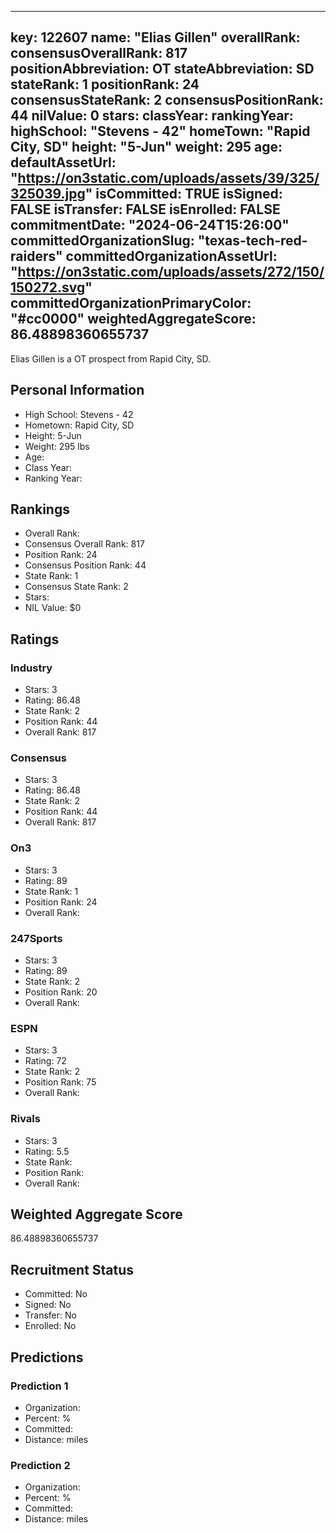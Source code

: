 ---
  key: 122607
  name: "Elias Gillen"
  overallRank: 
  consensusOverallRank: 817
  positionAbbreviation: OT
  stateAbbreviation: SD
  stateRank: 1
  positionRank: 24
  consensusStateRank: 2
  consensusPositionRank: 44
  nilValue: 0
  stars: 
  classYear: 
  rankingYear: 
  highSchool: "Stevens - 42"
  homeTown: "Rapid City, SD"
  height: "5-Jun"
  weight: 295
  age: 
  defaultAssetUrl: "https://on3static.com/uploads/assets/39/325/325039.jpg"
  isCommitted: TRUE
  isSigned: FALSE
  isTransfer: FALSE
  isEnrolled: FALSE
  commitmentDate: "2024-06-24T15:26:00"
  committedOrganizationSlug: "texas-tech-red-raiders"
  committedOrganizationAssetUrl: "https://on3static.com/uploads/assets/272/150/150272.svg"
  committedOrganizationPrimaryColor: "#cc0000"
  weightedAggregateScore: 86.48898360655737
  ---
  
  Elias Gillen is a OT prospect from Rapid City, SD.
  
  ## Personal Information
  - High School: Stevens - 42
  - Hometown: Rapid City, SD
  - Height: 5-Jun
  - Weight: 295 lbs
  - Age: 
  - Class Year: 
  - Ranking Year: 
  
  ## Rankings
  - Overall Rank: 
  - Consensus Overall Rank: 817
  - Position Rank: 24
  - Consensus Position Rank: 44
  - State Rank: 1
  - Consensus State Rank: 2
  - Stars: 
  - NIL Value: $0
  
  ## Ratings
  
  ### Industry
  - Stars: 3
  - Rating: 86.48
  - State Rank: 2
  - Position Rank: 44
  - Overall Rank: 817
  
  ### Consensus
  - Stars: 3
  - Rating: 86.48
  - State Rank: 2
  - Position Rank: 44
  - Overall Rank: 817
  
  ### On3
  - Stars: 3
  - Rating: 89
  - State Rank: 1
  - Position Rank: 24
  - Overall Rank: 
  
  ### 247Sports
  - Stars: 3
  - Rating: 89
  - State Rank: 2
  - Position Rank: 20
  - Overall Rank: 
  
  ### ESPN
  - Stars: 3
  - Rating: 72
  - State Rank: 2
  - Position Rank: 75
  - Overall Rank: 
  
  ### Rivals
  - Stars: 3
  - Rating: 5.5
  - State Rank: 
  - Position Rank: 
  - Overall Rank: 
  
  ## Weighted Aggregate Score
  86.48898360655737
  
  ## Recruitment Status
  - Committed: No
  - Signed: No
  - Transfer: No
  - Enrolled: No
  
  
  
  ## Predictions
  
  ### Prediction 1
  - Organization: 
  - Percent: %
  - Committed: 
  - Distance:  miles
  
  ### Prediction 2
  - Organization: 
  - Percent: %
  - Committed: 
  - Distance:  miles
  